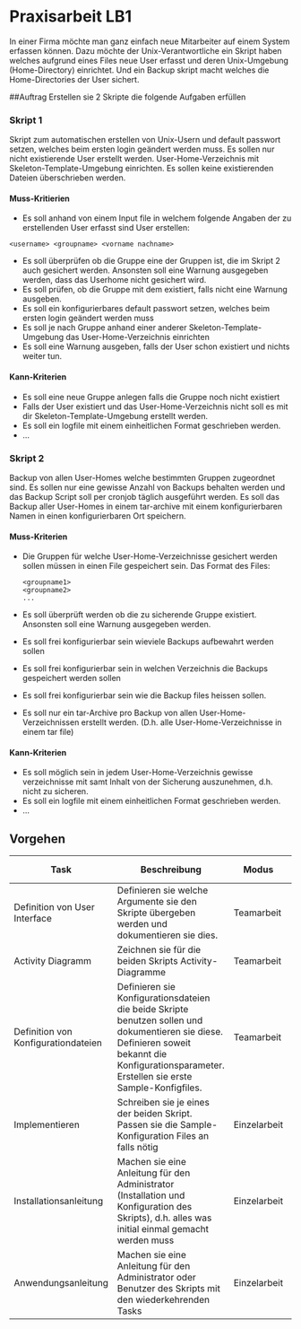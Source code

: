 # Praxisarbeit LB1

In einer Firma möchte man ganz einfach neue Mitarbeiter auf einem System erfassen können. Dazu möchte der Unix-Verantwortliche ein Skript haben welches aufgrund eines Files neue User erfasst und deren Unix-Umgebung (Home-Directory) einrichtet. Und ein Backup skript macht welches die Home-Directories der User sichert.

##Auftrag
Erstellen sie 2 Skripte die folgende Aufgaben erfüllen

### Skript 1 
Skript zum automatischen erstellen von Unix-Usern und default passwort setzen, welches beim ersten login geändert werden muss. Es sollen nur nicht existierende User erstellt werden. User-Home-Verzeichnis mit Skeleton-Template-Umgebung einrichten. Es sollen keine existierenden Dateien überschrieben werden.
#### Muss-Kritierien
* Es soll anhand von einem Input file in welchem folgende Angaben der zu erstellenden User erfasst sind User erstellen: 
```
<username> <groupname> <vorname nachname>
```

* Es soll überprüfen ob die Gruppe eine der Gruppen ist, die im Skript 2 auch gesichert werden. Ansonsten soll eine Warnung ausgegeben werden, dass das Userhome nicht gesichert wird.
* Es soll prüfen, ob die Gruppe mit dem <groupname> existiert, falls nicht eine Warnung ausgeben.
* Es soll ein konfigurierbares default passwort setzen, welches beim ersten login geändert werden muss
* Es soll je nach Gruppe anhand einer anderer Skeleton-Template-Umgebung das User-Home-Verzeichnis einrichten
* Es soll eine Warnung ausgeben, falls der User schon existiert und nichts weiter tun.

#### Kann-Kriterien
* Es soll eine neue Gruppe anlegen falls die Gruppe noch nicht existiert
* Falls der User existiert und das User-Home-Verzeichnis nicht soll es mit dir Skeleton-Template-Umgebung erstellt werden.
* Es soll ein logfile mit einem einheitlichen Format geschrieben werden.
* ...

### Skript 2 
Backup von allen User-Homes welche bestimmten Gruppen zugeordnet sind. Es sollen nur eine gewisse Anzahl von Backups behalten werden und das Backup Script soll per cronjob täglich ausgeführt werden. Es soll das Backup aller User-Homes in einem tar-archive mit einem konfigurierbaren Namen in einen konfigurierbaren Ort speichern.

#### Muss-Kriterien
* Die Gruppen für welche User-Home-Verzeichnisse gesichert werden sollen müssen in einen File gespeichert sein. Das Format des Files:

	```
	<groupname1>
	<groupname2>
	...
	```
* Es soll überprüft werden ob die zu sicherende Gruppe existiert. Ansonsten soll eine Warnung ausgegeben werden.
* Es soll frei konfigurierbar sein wieviele Backups aufbewahrt werden sollen
* Es soll frei konfigurierbar sein in welchen Verzeichnis die Backups gespeichert werden sollen
* Es soll frei konfigurierbar sein wie die Backup files heissen sollen.
* Es soll nur ein tar-Archive pro Backup von allen User-Home-Verzeichnissen erstellt werden. (D.h. alle User-Home-Verzeichnisse in einem tar file)

#### Kann-Kriterien
* Es soll möglich sein in jedem User-Home-Verzeichnis gewisse verzeichnisse mit samt Inhalt von der Sicherung auszunehmen, d.h. nicht zu sicheren. 
* Es soll ein logfile mit einem einheitlichen Format geschrieben werden.
* ...


## Vorgehen

| Task | Beschreibung | Modus | zu bearbeitende Dokumente |
| - | - | - | - |
| Definition von User Interface | Definieren sie welche Argumente sie den Skripte übergeben werden und dokumentieren sie dies. | Teamarbeit | [Projektdokumenation](docs/Projektdokumentation.md) |
| Activity Diagramm | Zeichnen sie für die beiden Skripts Activity-Diagramme | Teamarbeit |[Projektdokumenation](docs/Projektdokumentation.md) |
| Definition von Konfigurationdateien | Definieren sie Konfigurationsdateien die beide Skripte benutzen sollen und dokumentieren sie diese. Definieren soweit bekannt die Konfigurationsparameter. Erstellen sie erste Sample-Konfigfiles. | Teamarbeit | [Projektdokumenation](docs/Projektdokumentation.md)<br>[Verzeichnes für Konfigfiles](etc) |
| Implementieren | Schreiben sie je eines der beiden Skript. Passen sie die Sample-Konfiguration Files an falls nötig | Einzelarbeit | [Verzeichnis für Skripts](bin)<br>[Verzeichnes für Konfigfiles](etc)|
| Installationsanleitung | Machen sie eine Anleitung für den Administrator (Installation und Konfiguration des Skripts), d.h. alles was initial einmal gemacht werden muss | Einzelarbeit | [Betriebsdokumenation](docs/Betriebsdokumentation.md) |
| Anwendungsanleitung | Machen sie eine Anleitung für den Administrator oder Benutzer des Skripts mit den wiederkehrenden Tasks | Einzelarbeit | [Betriebsdokumenation](docs/Betriebsdokumentation.md) |




